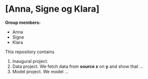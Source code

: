 # \[Anna, Signe og Klara\]

**Group members:**
- Anna
- Signe
- Klara

This repository contains  
1. Inaugural project. 
2. Data project. We fetch data from **source x** on **y** and show that ...
3. Model project. We model ...